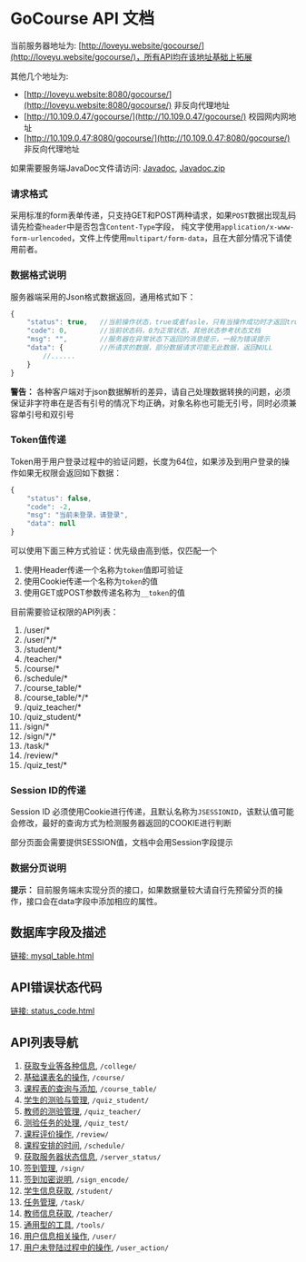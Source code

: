 # GoCourse API 文档
当前服务器地址为: [http://loveyu.website/gocourse/](http://loveyu.website/gocourse/)，所有API均在该地址基础上拓展

其他几个地址为:

* [http://loveyu.website:8080/gocourse/](http://loveyu.website:8080/gocourse/) 非反向代理地址
* [http://10.109.0.47/gocourse/](http://10.109.0.47/gocourse/) 校园网内网地址
* [http://10.109.0.47:8080/gocourse/](http://10.109.0.47:8080/gocourse/) 非反向代理地址

如果需要服务端JavaDoc文件请访问: [Javadoc](../javadoc), [Javadoc.zip](../javadoc.zip)

### 请求格式
采用标准的form表单传递，只支持GET和POST两种请求，如果`POST`数据出现乱码请先检查`header`中是否包含`Content-Type`字段，
纯文字使用`application/x-www-form-urlencoded`，文件上传使用`multipart/form-data`，且在大部分情况下请使用前者。

### 数据格式说明
服务器端采用的Json格式数据返回，通用格式如下：

```js
{
    "status": true,   //当前操作状态，true或者fasle，只有当操作成功时才返回true
    "code": 0,        //当前状态码，0为正常状态，其他状态参考状态文档
    "msg": "",        //服务器在异常状态下返回的消息提示，一般为错误提示
    "data": {         //所请求的数据，部分数据请求可能无此数据，返回NULL
        //......
    }
}
```

**警告：** 各种客户端对于json数据解析的差异，请自己处理数据转换的问题，必须保证非字符串在是否有引号的情况下均正确，对象名称也可能无引号，同时必须兼容单引号和双引号

### Token值传递
Token用于用户登录过程中的验证问题，长度为64位，如果涉及到用户登录的操作如果无权限会返回如下数据：

```js
{
    "status": false,
    "code": -2,
    "msg": "当前未登录，请登录",
    "data": null
}
```

可以使用下面三种方式验证：优先级由高到低，仅匹配一个

1. 使用Header传递一个名称为`token`值即可验证
2. 使用Cookie传递一个名称为`token`的值
3. 使用GET或POST参数传递名称为`__token`的值

目前需要验证权限的API列表：

1. /user/\*
2. /user/\*/\*
3. /student/\*
4. /teacher/\*
5. /course/\*
6. /schedule/\*
7. /course_table/\*
7. /course_table/\*/\*
8. /quiz_teacher/\*
9. /quiz_student/\*
10. /sign/\*
11. /sign/\*/\*
12. /task/\*
13. /review/\*
14. /quiz_test/\*

### Session ID的传递
Session ID 必须使用Cookie进行传递，且默认名称为`JSESSIONID`，该默认值可能会修改，最好的查询方式为检测服务器返回的COOKIE进行判断

部分页面会需要提供SESSION值，文档中会用Session字段提示

### 数据分页说明
**提示：** 目前服务端未实现分页的接口，如果数据量较大请自行先预留分页的操作，接口会在data字段中添加相应的属性。

## 数据库字段及描述
[链接: mysql_table.html](mysql_table.html)

## API错误状态代码
[链接: status_code.html](status_code.html)

## API列表导航
1. [获取专业等各种信息](college.html), `/college/`
2. [基础课表名的操作](course.html), `/course/`
3. [课程表的查询与添加](course_table.html), `/course_table/`
4. [学生的测验与管理](quiz_student.html), `/quiz_student/`
5. [教师的测验管理](quiz_teacher.html), `/quiz_teacher/`
6. [测验任务的处理](quiz_test.html), `/quiz_test/`
7. [课程评价操作](review.html), `/review/`
8. [课程安排的时间](schedule.html), `/schedule/`
9. [获取服务器状态信息](server_status.html), `/server_status/`
10. [签到管理](sign.html), `/sign/`
11. [签到加密说明](sign_encode.html), `/sign_encode/`
12. [学生信息获取](student.html), `/student/`
13. [任务管理](task.html), `/task/`
14. [教师信息获取](teacher.html), `/teacher/`
15. [通用型的工具](tools.html), `/tools/`
16. [用户信息相关操作](user.html), `/user/`
17. [用户未登陆过程中的操作](user_action.html), `/user_action/`
